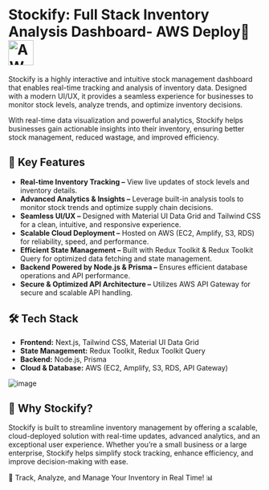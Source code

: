 # Stockify: Full Stack Inventory Analysis Dashboard- AWS Deploy🚀<img src="https://upload.wikimedia.org/wikipedia/commons/9/93/Amazon_Web_Services_Logo.svg" alt="AWS Logo" width="50">

Stockify is a highly interactive and intuitive stock management dashboard that enables real-time tracking and analysis of inventory data. Designed with a modern UI/UX, it provides a seamless experience for businesses to monitor stock levels, analyze trends, and optimize inventory decisions.

With real-time data visualization and powerful analytics, Stockify helps businesses gain actionable insights into their inventory, ensuring better stock management, reduced wastage, and improved efficiency.

## 🌟 Key Features

- **Real-time Inventory Tracking –** View live updates of stock levels and inventory details.
- **Advanced Analytics & Insights –** Leverage built-in analysis tools to monitor stock trends and optimize supply chain 
  decisions.
- **Seamless UI/UX –** Designed with Material UI Data Grid and Tailwind CSS for a clean, intuitive, and responsive experience.
- **Scalable Cloud Deployment –** Hosted on AWS (EC2, Amplify, S3, RDS) for reliability, speed, and performance.
- **Efficient State Management –** Built with Redux Toolkit & Redux Toolkit Query for optimized data fetching and state 
  management.
- **Backend Powered by Node.js & Prisma –** Ensures efficient database operations and API performance.
- **Secure & Optimized API Architecture –** Utilizes AWS API Gateway for secure and scalable API handling.

## 🛠 Tech Stack
- **Frontend:** Next.js, Tailwind CSS, Material UI Data Grid
- **State Management:** Redux Toolkit, Redux Toolkit Query
- **Backend:** Node.js, Prisma
- **Cloud & Database:** AWS (EC2, Amplify, S3, RDS, API Gateway)

![image](https://github.com/user-attachments/assets/7a718f9f-b217-485b-ae26-59697713aa24)


## 🚀 Why Stockify?
Stockify is built to streamline inventory management by offering a scalable, cloud-deployed solution with real-time updates, advanced analytics, and an exceptional user experience. Whether you’re a small business or a large enterprise, Stockify helps simplify stock tracking, enhance efficiency, and improve decision-making with ease.

🔹 Track, Analyze, and Manage Your Inventory in Real Time! 📊

